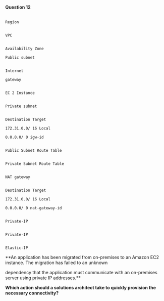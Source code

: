 #### Question  12


```

Region

```


```

VPC

```


```

Availability Zone

Public subnet

```


```

Internet

gateway

```


```

EC 2 Instance

```


```

Private subnet

```


```

Destination Target

172.31.0.0/ 16 Local

0.0.0.0/ 0 igw-id

```


```

Public Subnet Route Table

```


```

Private Subnet Route Table

```


```

NAT gateway

```


```

Destination Target

172.31.0.0/ 16 Local

0.0.0.0/ 0 nat-gateway-id

```


```

Private-IP

```


```

Private-IP

```


```

Elastic-IP

```


**An application has been migrated from on-premises to an Amazon EC2 instance. The migration has failed to an unknown

dependency that the application must communicate with an on-premises server using private IP addresses.**


**Which action should a solutions architect take to quickly provision the necessary connectivity?**

